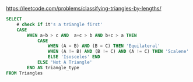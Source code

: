 https://leetcode.com/problems/classifying-triangles-by-lengths/

```sql
SELECT 
    # check if it's a triangle first'
    CASE 
        WHEN a+b > c AND  a+c > b AND b+c > a THEN
            CASE 
                WHEN (A = B) AND (B = C) THEN 'Equilateral'
                WHEN (A != B) AND (B != C) AND (A != C) THEN 'Scalene'
                ELSE 'Isosceles' END
            ELSE 'Not A Triangle' 
        END AS triangle_type
FROM Triangles
```
